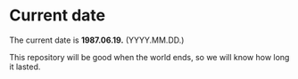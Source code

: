 # Current date

The current date is **1987.06.19.** (YYYY.MM.DD.)

This repository will be good when the world ends, so we will know how long it lasted.